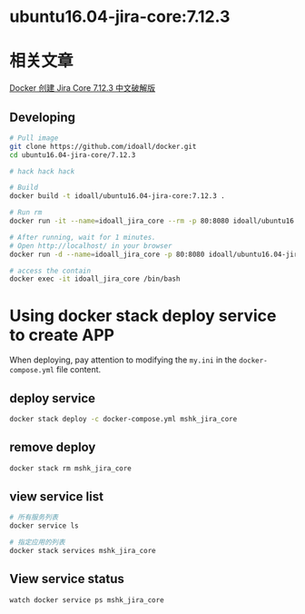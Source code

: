 
ubuntu16.04-jira-core:7.12.3
=============


# 相关文章
[Docker 创建 Jira Core 7.12.3 中文破解版](https://mshk.top/2018/11/docker-jira-core-7-12-3/)

## Developing

```bash
# Pull image
git clone https://github.com/idoall/docker.git
cd ubuntu16.04-jira-core/7.12.3

# hack hack hack

# Build
docker build -t idoall/ubuntu16.04-jira-core:7.12.3 .

# Run rm
docker run -it --name=idoall_jira_core --rm -p 80:8080 idoall/ubuntu16.04-jira-core:7.12.3 /bin/bash

# After running, wait for 1 minutes.
# Open http://localhost/ in your browser
docker run -d --name=idoall_jira_core -p 80:8080 idoall/ubuntu16.04-jira-core:7.12.3

# access the contain
docker exec -it idoall_jira_core /bin/bash
```
# Using docker stack deploy service to create APP



When deploying, pay attention to modifying the  `my.ini` in the `docker-compose.yml` file content.



## deploy service

```bash
docker stack deploy -c docker-compose.yml mshk_jira_core
```

## remove deploy

```bash
docker stack rm mshk_jira_core
```

## view service list

```bash
# 所有服务列表
docker service ls

# 指定应用的列表
docker stack services mshk_jira_core
```

## View service status

```bash
watch docker service ps mshk_jira_core
```
